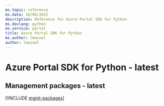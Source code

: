 ```yaml
---
ms.topic: reference
ms.data: 10/06/2022
description: Reference for Azure Portal SDK for Python
ms.devlang: python
ms.service: portal
title: Azure Portal SDK for Python
ms.author: lmazuel
author: lmazuel
---
```

# Azure Portal SDK for Python - latest

## Management packages - latest
[!INCLUDE [mgmt-packages](portal-mgmt-index.md)]